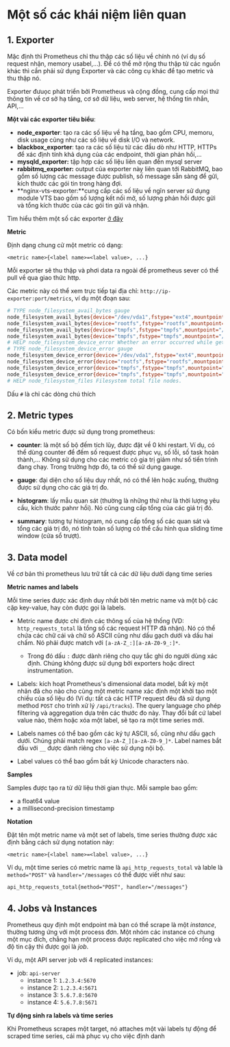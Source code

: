 # Một số các khái niệm liên quan 

## 1. Exporter

Mặc định thì Prometheus chỉ thu thập các số liệu về chính nó (ví dụ số request nhận, memory usabel,...). Để có thể mở rộng thu thập từ các nguồn khác thì cần phải sử dụng Exporter và các công cụ khác để tạo metric và thu thập nó.

Exporter đưuọc phát triển bởi Prometheus và cộng đồng, cung cấp mọi thứ thông tin về cơ sở hạ tầng, cơ sở dữ liệu, web server, hệ thống tin nhắn, API,...

**Một vài các exporter tiêu biểu**:

* **node_exporter**: tạo ra các số liệu về hạ tầng, bao gồm CPU, memoru, disk usage cũng như các số liệu về disk I/O và network.
* **blackbox_exporter**: tạo ra các số liệu từ các đầu dò như HTTP, HTTPs để xác định tính khả dụng của các endpoint, thời gian phản hồi,...
* **mysqld_exporter:** tập hợp các số liệu liên quan đến mysql server
* **rabbitmq_exporter:** output của exporter này liên quan tới RabbitMQ, bao gồm số lượng các message được publish, số message sẵn sàng để gửi, kích thước các gói tin trong hàng đợi.
* **nginx-vts-exporter:**cung cấp các số liệu về ngĩn server sử dụng module VTS bao gồm số lượng kết nối mở, số lượng phản hồi được gửi và tổng kích thước của các gói tin gửi và nhận.

Tìm hiểu thêm một số các exporter [ở đây](https://prometheus.io/docs/instrumenting/exporters/)

**Metric**

Định dạng chung cử một metric có dạng:

	<metric name>{<label name>=<label value>, ...}

Mỗi exporter sẽ thu thập và phơi data ra ngoài để prometheus sever có thể pull về qua giao thức http.

Các metric này có thể xem trực tiếp tại địa chỉ: `http://ip-exporter:port/metrics`, ví dụ một đoạn sau:

```sh
# TYPE node_filesystem_avail_bytes gauge
node_filesystem_avail_bytes{device="/dev/vda1",fstype="ext4",mountpoint="/"} 1.7972371456e+10
node_filesystem_avail_bytes{device="rootfs",fstype="rootfs",mountpoint="/"} 1.7972371456e+10
node_filesystem_avail_bytes{device="tmpfs",fstype="tmpfs",mountpoint="/run"} 4.60668928e+08
node_filesystem_avail_bytes{device="tmpfs",fstype="tmpfs",mountpoint="/run/user/1000"} 1.03927808e+08
# HELP node_filesystem_device_error Whether an error occurred while getting statistics for the given device.
# TYPE node_filesystem_device_error gauge
node_filesystem_device_error{device="/dev/vda1",fstype="ext4",mountpoint="/"} 0
node_filesystem_device_error{device="rootfs",fstype="rootfs",mountpoint="/"} 0
node_filesystem_device_error{device="tmpfs",fstype="tmpfs",mountpoint="/run"} 0
node_filesystem_device_error{device="tmpfs",fstype="tmpfs",mountpoint="/run/user/1000"} 0
# HELP node_filesystem_files Filesystem total file nodes.
```

Dấu `#` là chỉ các dòng chú thích


## 2. Metric types

Có bốn kiểu metric được sử dụng trong prometheus:

* **counter**: là một số bộ đếm tích lũy, được đặt về 0 khi restart. Ví dụ, có thể dùng counter để đếm số request được phục vụ, số lỗi, số task hoàn thành,... Không sử dụng cho các metric có gia trị giảm như số tiến trình đang chạy. Trong trường hợp đó, ta có thể sử dụng gauge.

* **gauge**: đại diện cho số liệu duy nhất, nó có thể lên hoặc xuống, thường được sử dụng cho các giá trị đo.

* **histogram**: lấy mẫu quan sát (thường là những thứ như là thời lượng yêu cầu, kích thước pahnr hồi). Nó cũng cung cấp tổng của các giá trị đó.

* **summary**: tương tự histogram, nó cung cấp tổng số các quan sát và tổng các giá trị đó, nó tính toàn số lượng có thể cấu hình qua sliding time window (cửa sổ trượt).


## 3. Data model

Về cơ bản thì prometheus lưu trữ tất cả các dữ liệu dưới dạng time series 

**Metric names and labels**

Mỗi time series được xác định duy nhất bởi tên metric name và một bộ các cặp key-value, hay còn được gọi là labels.

* Metric name được chỉ định các thông số của hệ thống (VD: `http_requests_total` là tổng số các request HTTP đã nhận). Nó có thể chứa các chữ cái và chữ số ASCII cũng như dấu gạch dưới và dấu hai chấm. Nó phải được match với `[a-zA-Z_:][a-zA-Z0-9_:]*`.
	* Trong đó dấu `:` được dành riêng cho quy tắc ghi do người dùng xác định. Chúng không được sử dụng bởi exporters hoặc direct instrumentation.

* Labels: kích hoạt Prometheus's dimensional data model, bất kỳ một nhãn đã cho nào cho cùng một metric name xác định một khởi tạo một chiều của số liệu đó (Ví dụ: tất cả các HTTP request đêu đã sử dụng method `POST` cho trình xử lý `/api/tracks`). The query language cho phép filtering và aggregation dựa trên các thước đo này. Thay đổi bất cứ label value nào, thêm hoặc xóa một label, sẽ tạo ra một time series mới.

* Labels names có thể bao gồm các ký tự ASCII, số, cũng như dấu gạch dưới. Chúng phải match regex `[a-zA-Z_][a-zA-Z0-9_]*`. Label names bắt đầu với `__` được dành riêng cho việc sử dụng nội bộ.

* Label values có thể bao gồm bất kỳ Unicode characters nào.


**Samples** 

Samples được tạo ra từ dữ liệu thời gian thực. Mỗi sample bao gồm:

* a float64 value
* a millisecond-precision timestamp

**Notation**

Đặt tên một metric name và một set of labels, time series thường được xác định bằng cách sử dụng notation này:

	<metric name>{<label name>=<label value>, ...}

Ví dụ, một time series có metric name là `api_http_requests_total` và lable là `method="POST"` và `handler="/messages` có thể được viết như sau:

	api_http_requests_total{method="POST", handler="/messages"}


## 4. Jobs và Instances

Prometheus quy định một endpoint mà bạn có thể scrape là một *instance*, thường tương ứng với một process đơn. Một nhóm các instance có chung một mục đích, chẳng hạn một process được replicated cho việc mở rồng và độ tin cậy thì được gọi là *job*.
 
Ví dụ, một API server job với 4 replicated instances: 

* job: `api-server`
	* instance 1: `1.2.3.4:5670`
	* instance 2: `1.2.3.4:5671`
	* instance 3: `5.6.7.8:5670`
	* instance 4: `5.6.7.8:5671`

**Tự động sinh ra labels và time series**

Khi Prometheus scrapes một target, nó attaches một vài labels tự động để scraped time series, cái mà phục vụ cho việc định danh


